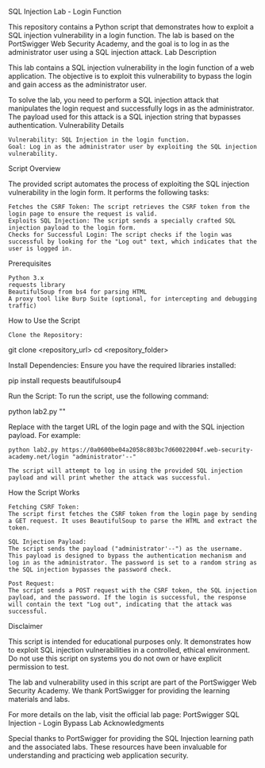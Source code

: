 SQL Injection Lab - Login Function

This repository contains a Python script that demonstrates how to exploit a SQL injection vulnerability in a login function. The lab is based on the PortSwigger Web Security Academy, and the goal is to log in as the administrator user using a SQL injection attack.
Lab Description

This lab contains a SQL injection vulnerability in the login function of a web application. The objective is to exploit this vulnerability to bypass the login and gain access as the administrator user.

To solve the lab, you need to perform a SQL injection attack that manipulates the login request and successfully logs in as the administrator. The payload used for this attack is a SQL injection string that bypasses authentication.
Vulnerability Details

    Vulnerability: SQL Injection in the login function.
    Goal: Log in as the administrator user by exploiting the SQL injection vulnerability.

Script Overview

The provided script automates the process of exploiting the SQL injection vulnerability in the login form. It performs the following tasks:

    Fetches the CSRF Token: The script retrieves the CSRF token from the login page to ensure the request is valid.
    Exploits SQL Injection: The script sends a specially crafted SQL injection payload to the login form.
    Checks for Successful Login: The script checks if the login was successful by looking for the "Log out" text, which indicates that the user is logged in.

Prerequisites

    Python 3.x
    requests library
    BeautifulSoup from bs4 for parsing HTML
    A proxy tool like Burp Suite (optional, for intercepting and debugging traffic)

How to Use the Script

    Clone the Repository:

git clone <repository_url>
cd <repository_folder>

Install Dependencies: Ensure you have the required libraries installed:

pip install requests beautifulsoup4

Run the Script: To run the script, use the following command:

python lab2.py <url> "<payload>"

Replace <url> with the target URL of the login page and <payload> with the SQL injection payload. For example:

    python lab2.py https://0a0600be04a2058c803bc7d60022004f.web-security-academy.net/login "administrator'--"

    The script will attempt to log in using the provided SQL injection payload and will print whether the attack was successful.

How the Script Works

    Fetching CSRF Token:
    The script first fetches the CSRF token from the login page by sending a GET request. It uses BeautifulSoup to parse the HTML and extract the token.

    SQL Injection Payload:
    The script sends the payload ("administrator'--") as the username. This payload is designed to bypass the authentication mechanism and log in as the administrator. The password is set to a random string as the SQL injection bypasses the password check.

    Post Request:
    The script sends a POST request with the CSRF token, the SQL injection payload, and the password. If the login is successful, the response will contain the text "Log out", indicating that the attack was successful.

Disclaimer

This script is intended for educational purposes only. It demonstrates how to exploit SQL injection vulnerabilities in a controlled, ethical environment. Do not use this script on systems you do not own or have explicit permission to test.

The lab and vulnerability used in this script are part of the PortSwigger Web Security Academy. We thank PortSwigger for providing the learning materials and labs.

For more details on the lab, visit the official lab page:
PortSwigger SQL Injection - Login Bypass Lab
Acknowledgments

Special thanks to PortSwigger for providing the SQL Injection learning path and the associated labs. These resources have been invaluable for understanding and practicing web application security.